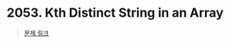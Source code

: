 # 2053. Kth Distinct String in an Array

> [문제 링크](https://leetcode.com/problems/kth-distinct-string-in-an-array/description/?envType=daily-question&envId=2024-08-05)
